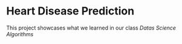 # Heart Disease Prediction
This project showcases what we learned in our class *Datas Science Algorithms*
